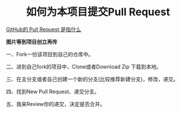 <h1 align="center">如何为本项目提交Pull Request</h1>

[GitHub的 Pull Request 是指什么](zhihu.com/question/21682976)

**图片等到项目创立再传**

一、Fork一份该项目到自己的仓库中。

二、进到自己fork的项目中，Clone或者Download Zip 下载到本地。

三、在主分支或者自己创建一个新的分支(比较推荐新建分支)，修改，递交。

四、找到New Pull Request、递交分支。

五、我来Review你的递交，决定是否合并。

